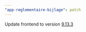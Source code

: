 ```yaml
---
"app-reglementaire-bijlage": patch
---
```


Update frontend to version [9.13.3](https://github.com/lblod/frontend-reglementaire-bijlage/releases/tag/v9.13.3)
